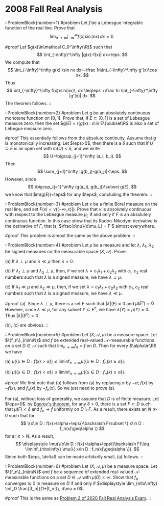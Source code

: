 # 2008 Fall Real Analysis

::ProblemBlock{number=1}
#problem
Let $f$ be a Lebesgue integrable function of the real line. Prove that
$$
\lim_{n\to\infty} \int_{-\infty}^\infty f(x)\sin(nx)\,  dx =0.
$$

#proof
Let $g(x)\in\mathcal C_0^\infty(\R)$ such that 
$$
\int_{-\infty}^\infty |g(x)-f(x)| dx<\eps.
$$
We compute that 
$$
\int_{-\infty}^\infty g(x) \sin nx dx=-\frac 1n\int_{-\infty}^\infty g'(x)\cos nx.
$$
Thus 
$$
\int_{-\infty}^\infty f(x)\sin(nx)\,  dx \leq\eps +\frac 1n \int_{-\infty}^\infty |g'(x)| dx.
$$
The theorem follows. 
::

::ProblemBlock{number=2}
#problem
Let $g$ be an absolutely continuous monotone function on $[0,1]$. Prove that, if $E\subset[0,1]$ is a set of Lebesgue measure zero, then the set $g(E) = \{g(x) : x\in E\}\subset\R$ is also a set of Lebegue measure zero.

#proof
This essentially follows from the absolute  continuity. Assume that $g$ is monotonically increasing. Let $\eps>0$, then there is a $\delta$ such that if $U\supset E$ is an open set with $m(U)<\delta$, and we write
$$
U=\bigcup_{j=1}^\infty (a_i, b_i).
$$
Then 
$$
\sum_{j=1}^\infty |g(b_j)-g(a_j)|<\eps. 
$$
However, since 
$$
\bigcup_{j=1}^\infty (g(a_j), g(b_j))\subset g(E),
$$
we know that $m(g(E))<\eps$ for any $\eps$, concluding the theorem.
::

::ProblemBlock{number=3}
#problem
Let $\nu$ be a finite Borel measure on the real line, and set $F(x) = \nu((-\infty,x)])$. Prove that $\nu$ is absolutely continuous with respect to the Lebesgue measure $\mu_L$ if and only if $F$ is an absolutely continuous function. In this case show that its Radon-Nikodym derivative is the derivative of $F$, that is, $\frac{d\nu}{d\mu_L} = F'$ almost everywhere.

#proof
This problem is almost the same as the above problem.
::

::ProblemBlock{number=4}
#problem
Let $\mu$ be a measure and let $\lambda$, $\lambda_1$, $\lambda_2$ be signed measures on the measurable space $(X,\mathcal{A})$. Prove:

(a) If $\lambda\perp\mu$ and $\lambda\ll\mu$ then $\lambda=0$.

(b) If $\lambda_1\perp\mu$ and $\lambda_2\perp\mu$, then, if we set $\lambda = c_1\lambda_1+c_2\lambda_2$ with $c_1$, $c_2$ real numbers such that $\lambda$ is a signed measure, we have $\lambda\perp\mu$.

(c) If $\lambda_1\ll\mu$ and $\lambda_2\ll\mu$, then, if we set $\lambda=c_1\lambda_1+c_2\lambda_2$ with $c_1$, $c_2$ real numbers such that $\lambda$ is a signed measure, we have $\lambda\ll\mu$.

#proof
(a). Since $\lambda\perp \mu$, there is a set $E$ such that $|\lambda|(E)=0$ and $\mu(E^c)=0$. However, since 
$\lambda\ll \mu$, for any subset $Y\subset E^c$, we have $\lambda (Y)=\mu(Y)=0$. Thus $|\lambda|(E^c)=0$.

(b), (c) are obvious.
::

::ProblemBlock{number=5}
#problem
Let $(X,\mathcal{A},\mu)$ be a measure space. Let $\{f_n\}_{n\in\N}$ and $f$ be extended real-valued $\mathcal{A}$-measurable functions on a set $D\in\mathcal{A}$ such that $\lim_{n\to\infty} f_n=f$ on $D$. Then for every $\alpha\in\R$ we have

(a) $\displaystyle \mu(\{x\in D : f(x)>\alpha\})\leq \liminf_{n\to\infty} \mu(\{ x\in D : f_n(x)\geq\alpha \})$.

(b) $\displaystyle \mu(\{x\in D : f(x)<\alpha\}) \leq \liminf_{n\to\infty} \mu(\{x\in D : f_n(x)\leq\alpha\})$.

#proof
We first note that (b) follows from (a) by replacing $\alpha$ by $-\alpha$; $f(x)$ by $-f(x)$, and $f_n(x)$ by $-f_n(x)$. So we just need to prove (a). 

For (a), without loss of generality, we assume that $D$ is of finite measure. 
Let $\eps>0$. by [Egorov's theorem](https://en.wikipedia.org/wiki/Egorov%27s_theorem), for any $\delta>0$, there is a set $F\subset D$ such that $\mu(F)<\delta$ and $f_n\to f$ uniformly on $D\backslash F$. As a result, there exists an $N\gg 0$ such that for 
$$
  \{x\in D : f(x)>\alpha+\eps\}\backslash F\subset \{ x\in D : f_n(x)\geq\alpha \}
$$
for all $n>N$. As a result, 
$$
\displaystyle \mu(\{x\in D : f(x)>\alpha+\eps\}\backslash F)\leq \liminf_{n\to\infty} \mu(\{ x\in D : f_n(x)\geq\alpha \}).
$$
Since both $\eps, \delta$ can be made arbitarily small, (a) follows. 
::

::ProblemBlock{number=6}
#problem
Let $(X,\mathcal{A},\mu)$ be a measure space. Let $\{f_n\}_{n\in\N}$ and $f$ be a sequence of extended real-valued $\mathcal{A}$-measurable functions on a set $D\in\mathcal{A}$ with $\mu(D)<\infty$. Show that $f_n$ converges to 0 in measure on $D$ if and only if $\displaystyle \lim_{n\to\infty} \int_D \frac{|f_n|}{1+|f_n|}\, d\mu = 0$.

#proof
This is the same as [Problem 2 of 2020 Fall Real Analysis Exam](/posts/real-analysis/2020-fall).
::